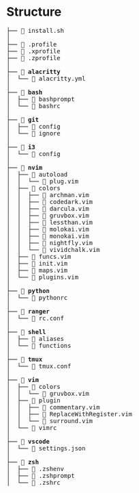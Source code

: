 # Structure

<pre>
├──  install.sh
│
├──  .profile
├──  .xprofile
├──  .zprofile
│
├──  <b>alacritty</b>
│  └──  alacritty.yml
│
├──  <b>bash</b>
│  ├──  bashprompt
│  └──  bashrc
│
├──  <b>git</b>
│  ├──  config
│  └──  ignore
│
├──  <b>i3</b>
│  └──  config
│
├──  <b>nvim</b>
│  ├──  autoload
│  │  └──  plug.vim
│  ├──  colors
│  │  ├──  archman.vim
│  │  ├──  codedark.vim
│  │  ├──  darcula.vim
│  │  ├──  gruvbox.vim
│  │  ├──  lessthan.vim
│  │  ├──  molokai.vim
│  │  ├──  monokai.vim
│  │  ├──  nightfly.vim
│  │  └──  vividchalk.vim
│  ├──  funcs.vim
│  ├──  init.vim
│  ├──  maps.vim
│  └──  plugins.vim
│
├──  <b>python</b>
│  └──  pythonrc
│
├──  <b>ranger</b>
│  └──  rc.conf
│
├──  <b>shell</b>
│  ├──  aliases
│  └──  functions
│
├──  <b>tmux</b>
│  └──  tmux.conf
│
├──  <b>vim</b>
│  ├──  colors
│  │  └──  gruvbox.vim
│  ├──  plugin
│  │  ├──  commentary.vim
│  │  ├──  ReplaceWithRegister.vim
│  │  └──  surround.vim
│  └──  vimrc
│
├──  <b>vscode</b>
│  └──  settings.json
│
├──  <b>zsh</b>
│  ├──  .zshenv
│  ├──  .zshprompt
│  └──  .zshrc
</pre>
